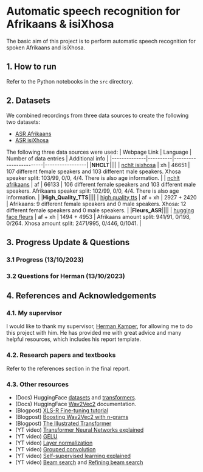 # Automatic speech recognition for Afrikaans & isiXhosa
The basic aim of this project is to perform automatic speech recognition for 
spoken Afrikaans and isiXhosa.

## 1. How to run
Refer to the Python notebooks in the ``src`` directory.

## 2. Datasets
We combined recordings from three data sources to create the following two datasets:
 - [ASR Afrikaans](https://huggingface.co/datasets/lucas-meyer/asr_af)
 - [ASR isiXhosa](https://huggingface.co/datasets/lucas-meyer/asr_xh)

The following three data sources were used:
| Webpage Link | Language | Number of data entries | Additional info |
|--------------|----------|------------------------|-----------------|
|**NHCLT**||||
| [nchlt isixhosa](https://repo.sadilar.org/handle/20.500.12185/279)                 | xh      | 46651       | 107 different female speakers and 103 different male speakers. Xhosa speaker split: 103/99, 0/0, 4/4. There is also age information. |
| [nchlt afrikaans](https://repo.sadilar.org/handle/20.500.12185/280)                | af      | 66133       | 106 different female speakers and 103 different male speakers. Afrikaans speaker split: 102/99, 0/0, 4/4. There is also age information. |
|**High_Quality_TTS**||||
| [high quality tts](https://repo.sadilar.org/handle/20.500.12185/527)               | af + xh | 2927 + 2420 | Afrikaans: 9 different female speakers and 0 male speakers. Xhosa: 12 different female speakers and 0 male speakers. |
|**Fleurs_ASR**||||
| [hugging face fleurs](https://huggingface.co/datasets/google/fleurs)               | af + xh | 1494 + 4953 | Afrikaans amount split: 941/91, 0/198, 0/264. Xhosa amount split: 2471/995, 0/446, 0/1041. |

<!-- ## Datasets I am not using
| Webpage Link | Language | Number of data entries | Additional info |
|--------------|----------|------------------------|-----------------|
|**Lwazi_ASR**||||
| [lwazi isixhosa asr](https://repo.sadilar.org/handle/20.500.12185/460)             | xh      | 6300        | 210 different speakers (30 sentences each): 107 female speakers and 101 male speakers (2 unknown). The examples for each speaker are not very long, and the transcritptions need to be preprocessed in their own way. The spoken sentences are the same for every speaker. There is also age information. Cellphone quality recordings. |
| [lwazi afrikaans asr](https://repo.sadilar.org/handle/20.500.12185/434)            | af      | 6000        | 200 different speakers (30 sentences each): 98 female speakers and 101 male speakers (1 unknown). The examples for each speaker are not very long, and the transcritptions need to be preprocessed in their own way. The spoken sentences are the same for every speaker. There is also age information. Cellphone quality recordings. |
|**African_Speech_Tech**||||
| [african speech tech (xh)](https://repo.sadilar.org/handle/20.500.12185/305)       | xh      | Not sure.   | Struggling with the format of the dataset. The audio files are in ``.alaw`` format and the full sentence transcriptions are not given (they provide ``.TextGrid`` files). |
| [african speech tech (af)](https://repo.sadilar.org/handle/20.500.12185/400)       | af      | Not sure.   | Struggling with the format of the dataset. The audio files are in ``.alaw`` format and the full sentence transcriptions are not given (they provide ``.TextGrid`` files). |
|**Coloured/black Afrikaans**||||
| [coloured afrikaans](https://repo.sadilar.org/handle/20.500.12185/444)             | af      | Not sure.   | Struggling with the format of the dataset. The audio files are in ``.alaw`` format and the full sentence transcriptions are not given (they provide ``.TextGrid`` files). |
| [black afrikaans](https://repo.sadilar.org/handle/20.500.12185/422)                | af      | Not sure.   | Struggling with the format of the dataset. The audio files are in ``.alaw`` format and the full sentence transcriptions are not given (they provide ``.TextGrid`` files). |
|**Multipron corpus**||||
| [multipron corpus](https://repo.sadilar.org/handle/20.500.12185/379)               | af      | ~2500-3000  | Proper names dataset. 7 female speaker and 6 male speakers. | -->


<!-- ### Progress (11/08/2023)
   1. Downloaded Afrikaans and isiXhosa TTS datasets.
   2. Performed preprocessing to convert data into Dataset format for huggingface.
   3. Created a train/validation/test set from the data.
   4. Bare minimum text normalization for the label/sentences/transcripts.
   5. Imported large XLS-R model and fine-tuned with Afrikaans data + saved a model.

### Questions for Herman (11/08/2023)
   1. **Question:** What's next? In what direction are we heading towards?
        - **Answer:** First clean up pipeline and sort out datasets.
   2. **Question:** Do you expect me to implement and train a similar model from scratch?
        - **Answer:** ...
   3. **Question:** Should diacritics be removed? Other preprocessing tips?
        - **Answer:** No, keep it as simple as possible.
   4. **Question:** I'm not entirely sure what a sensible method is for 
      choosing a validation/test set. Right now I am splitting
      randomly.
        - **Answer:** Choose test/validation set very carefully & don't split randomly.
   5. **Question:** Should I remove the English sentences from the Afrikaans and
      isiXhosa datasets?
        - **Answer:** No.
   6. **Question:** Siswati or isiXhosa?
        - **Answer:** Use isiXhosa for now.

### Progress (18/08/2023)
   1. Downloaded more datasets.
   2. Familiarized with HuggingFace hub and can now load and store models.
   3. Further research into how XLS-R works.
   4. Research into how OpenAI's whisper works.

### Questions for Herman (18/08/2023)
   1. **Question:** *(More for myself)* Why are NNs preferred over other 
    machine learning algorithms for the problem of speech recognition?
   machine learning algorithms for the problem of speech recognition?
         - **ChatGPT answer:** In summary, neural networks are preferred for 
         automatic speech recognition due to their capacity for automatic 
         feature learning, end-to-end modeling, robustness to variability, 
         utilization of large-scale data, and adaptability through transfer 
         learning. These characteristics collectively contribute to their 
         superior performance in ASR tasks.
   2. Is the development set the same as the validation set? Why do people use
   less data entries in their dev sets than in their test sets?
         - **Herman answer:** Over the years NNs started to perform much better
         than the goto models, which were HMMs at the time.
   3. **Question:** Is the development set the same as the validation set? 
   Why do people use less data entries in their dev sets than in their test sets?
         - **Answer:** Could be for many different reasons, but most likely it is
         small so that the training set can be as large as possible.

### Progress (29/08/2023)
   1. Completed dataset exploration. Unfortunately, more than half of the datasets
   which I downloaded/requested are either (1) not available anymore, (2) impractical format,
   or (3) are not useful for ASR tasks (eg. datasets that contain limited number of speakers).
   2. Read through the literature of ASR, which includes research papers and textbook chapters.
   I also made hand-written summaries of the resources which I thought were important. 
   The table below provides a summary of the papers/resources which I either read or summarized.

### Questions for Herman (29/08/2023)
   1. **Discussion:** I can see two approaches of creating a train/val/test set.
   The 1st approach is to use seperate datasets (NCHLT, Fleurs, high-quality-tts, etc.)
   for each of the train/val/test sets. The 2nd approach is to create a train/val/test
   set from each dataset (NCHLT, Fleurs, high-quality-tts, etc.) and then to combine
   each training set to create the final training set, etc.
         - **Conclusion:** Go for the 2nd approach, makes result section better.

### Progress (02/09/2023)
   1. **Finished dataset (DS) splits** for Afrikaans-exclusive DS, isiXhosa-exclusive DS, 
   and Afrikaans-isiXhosa-combined DS.
   2. **Uploaded Afrikaans-exclusive** DS to the HuggingFace [hub](https://huggingface.co/datasets/lucas-meyer/asr_af).
   3. **Continued reading** through the literature of ASR.

### Questions for Herman (02/09/2023)
   1. **Discussion:** If the data is already downloaded, then it takes
   about 3 minutes to load the Afrikaans-exclusive dataset from disk. 
   However, when using Google Colab it takes about 30 minutes to load 
   the Afrikaans-exclusive dataset from the HuggingFace hub. This is one
   of the reasons why I think using Google Colab will be a painful experience.
   Are there any available *super*-computers that I can get access to?

### Progress (08/09/2023)
   1. (Mon \& Tue) Familiarized myself with HPC1, and set SSH up with VPN.
   2. (Wed, Thu \& Fr) Tried to train xls-r model (300M) with ~ 65K Afrikaans instances. It became clear to me that having a GPU does not necessarily solve my previous issues. The main issue: Running out of GPU memory. There are few more ways to optimize GPU memory usage that I haven't tried (e.g. using a fully sharded backend).

### Questions for Herman (08/09/2023)
   1. **Discussion:** Should I continue trying to train the 300M xls-r model and/or the tiny/small whisper model using Huggingface? OR, should I try to implement the same models without using HuggingFace (i.e. only PyTorch.audio ...). My opinion is that HuggingFace is convenient, however there is less control. I would like to give HuggingFace one last chance over the weekend, since there are some things I can still try. However, I think that if Monday comes and I still don't have anything, I would like to try implementing it using the audio package from PyTorch (they have built-in support for CTC and Wav2Vec2).
      - **Answer:** Try to fine-tune one model on HF if you can. Use ``fairseq`` for the rest.
   2. **Discussion:** Would like to discuss potential research questions that we can answer. Would appreciate if you could give input and raise any potential concerns.
      - **Answer:** Three tiers of goals: (1) Fine-tune XLS-R to Afrikaans and isiXhosa. (2) Compare pretraining from scratch + finetuning VS. finetuning a pretrained model. (3) Pretraining on isiXhosa, finetuning on Zulu.

### Progress (15/09/2023)
   1. **Monday:** Finished presentation and prepared speech. Established three tiers of end-goals: 
      1. Fine-tune XLS-R to Afrikaans and isiXhosa.
      2. Comparison: Pretraining wav2vec2 from scratch + finetuning VS. finetuning a pretrained XLS-R model.
      3. Comparison: Pretraining on isiXhosa and finetuning on Zulu VS. pretraining on Afrikaans and finetuning on Zulu.
   2. **Tuesday:** Researched wav2vec2 pretraining and ran fine-tuning script on Google Colab.
   3. **Wednesday:** Started with report layout, continued struggling with HPC and eventually gave up.
   4. **Thursday:** Bought GC compute unnits, fine-tuned XLS-R with AF data (excl. NCHLT data).
   I also started pretraining a wav2vec model from scratch using HuggingFace and the AF NCHLT dataset.
   5. **Friday:** Edited README and prepared for meeting, not much yet. I am looking at the following things at the moment:
      - Continue to fine-tune XLS-R 300M model using different hyperparameter values. Since the model overfits,
      I would like to decrease the learning rate and introduce callbacks like EarlyStopping.
      - Try to train a wav2vec2 model from scratch using the NCHLT data. The issue right now is that I am getting NaN loss
      and cosine similarity. According to some online users the issue arises from having a too large learning rate 
      (or too small batch size).
      - Write a little bit of the *background* and *related work* sections of the report.

![](images/pretrain.png)

### Questions for Herman (15/09/2023)
   1. **Question:** Can you comment on the three tiers of end-goals for the project. Is it too little/much? Is it over/under-ambitious?
   2. **Question:** Can we talk about installing a computer in the Media Lab?
   3. **Question:** Do you think it is fine to use NCHLT data for pretraining and the rest of the data for fine-tuning?
   4. **Question:** (``if answer_q2 == "no"``) Where can I find unsupervised speech data?
   5. **Question:** From your experience with ASR models, could you find a positive correlation between the learning rate and batch size?
   6. **Question:** What should I focus on the most?
   6. **Question:** Can you please help me with the layout of the report?

### Progress (21/09/2023)
   1. **Monday:** Fine-tune XLS-R to Afrikaans and isiXhosa. Started coding LM boosting.
   2. **Tuesday:** Finished LM boosting notebook. Tried LM boosted model, but config and LM alphabet did not align.
   3. **Wednesday:** Fixed config, LM boosted model works.

### Questions for Herman (21/09/2023)
   1. **Question:** Which data should I use for the LM? I don't think the Wiki data is enough.
   2. **Question:** Could you comment on my vocab and the characters which I am removing?
   3. **Question:** What should I have written before our next meeting, and should I aim to finish the pretraining script as well?

### Progress (06/10/2023)
   1. Coding:
      - Dataset analysis - we can discuss later.
      - Prepared more language data by adding the transcription data from the ASR training set.
      - Prepared everything else required for running experiments.
   2. Report writing:
      - Completed 80% of "Background" section.
      - Created outline for the remainder of the report.

### Questions for Herman (06/10/2023)
   1. **Question:** Do you have the already processed LM data from WikiMedia? I am struggling to find a simple solution to clean the data desirably.
   2. **Question:** I would like to use the NCHLT data as well, since I am not performing pretraining anymore. Should I use it, even though its sh\*t?
   3. **Discussion:** (Loosely-related to previous) How to remove the outliers of each dataset? I have created histograms that describe the durations of all entries for each of the three datasets.
   4. **Question:** Is [this](https://www.overleaf.com/latex/templates/stellenbosch-university-statistics-and-actuarial-science-thesis-template/kvvvzcgntntt) the correct template that you wanted me to use?
   5. **Question:** Does the research project count as a module (since it is not an actual thesis)?
   6. **Question:** Should I use "ASR" / "automatic speech recognition" or just simply "speech recognition" or both interchangeably?
   7. **Discussion:** The outline of "Background".
   8. **Discussion:** The outline of "Methodology" / "Experimental Setup" / "Emperical Procedure"?
   9. **Question:** What should be included and what should be omitted when discussing datasets?
   10. **Discussion:** The outline of the rest of the report.

### Progress (13/10/2023)
   1. Ensured that Afrikaans and isiXhosa datasets are similiar w.r.t. total duration and duration histograms.
   2. Finalized text datasets used for $n$-gram LMs.
   3. Writing report.
   4. Performed experiments and observed the effect of changing the values of different hyperparameters.

### Questions for Herman (13/10/2023)
   1. **Question:** Do you think there is time today/tomorrow for me to send you a more updated version of my report?
   1. **Discussion:** Do you think I should include more diagrams for wav2vec 2.0 background section (one for each component)? Here is an [example](https://jonathanbgn.com/2021/09/30/illustrated-wav2vec-2.html). I think it could be useful, since it took very long for me to understand.
   2. **Question:** Should I use TikZ for diagrams? If not, can you recommend any applications for creating diagrams/figures that were useful to you in the past.
   3. **Question:** I have included an outline for the Experimental Setup. Can you review this as well? -->

## 3. Progress Update & Questions

### 3.1 Progress (13/10/2023)

### 3.2 Questions for Herman (13/10/2023)

<!-- ### 4.3 Questions unrelated to project (06/10/2023)
   1. **Question:** Can you give your own biased opinion on working straight after Masters? Can you also give your opinion on doing a PhD straight after Masters? I'm at a bit of a crossroads, since I believe in my capabilities to do either (work/research)... Finally, can you give your opinion on doing both (working while doing research/PhD)?
   2. **Question:** I am thinking about applying for a job next year. I would like to work with Audio + ML (speech, music, etc.). 
   Do you have any connections/recommendations for me? Trackosaurus education? -->

## 4. References and Acknowledgements

### 4.1. My supervisor
I would like to thank my supervisor, [Herman Kamper](https://www.kamperh.com/), for allowing me to do this project with him.
He has provided me with great advice and many helpful resources, which includes his report template.

### 4.2. Research papers and textbooks
Refer to the references section in the final report.

### 4.3. Other resources
 - (Docs) HuggingFace [datasets](https://huggingface.co/docs/datasets/index) and [transformers](https://huggingface.co/docs/transformers/index).
 - (Docs) HuggingFace [Wav2Vec2](https://huggingface.co/docs/transformers/model_doc/wav2vec2) documentation.
 - (Blogpost) [XLS-R Fine-tuning tutorial](https://huggingface.co/blog/fine-tune-xlsr-wav2vec2)
 - (Blogpost) [Boosting Wav2Vec2 with n-grams](https://huggingface.co/blog/wav2vec2-with-ngram)
 - (Blogpost) [The Illustrated Transformer](https://jalammar.github.io/illustrated-transformer/)
 - (YT video) [Transformer Neural Networks explained](https://www.youtube.com/watch?v=TQQlZhbC5ps)
 - (YT video) [GELU](https://www.youtube.com/watch?v=kMpptn-6jaw)
 - (YT video) [Layer normalization](https://youtube.com/shorts/TKPowx9fb-A?feature=share)
 - (YT video) [Grouped convolution](https://www.youtube.com/watch?v=3NU2vV3XD8c)
 - (YT video) [Self-supervised learning explained](https://www.youtube.com/watch?v=iGJ1XSkCyU0)
 - (YT video) [Beam search](https://www.youtube.com/watch?v=RLWuzLLSIgw) and [Refining beam search](https://www.youtube.com/watch?v=gb__z7LlN_4)
